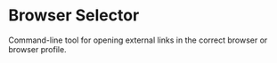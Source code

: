 # Browser Selector

Command-line tool for opening external links in the correct browser or browser profile.
